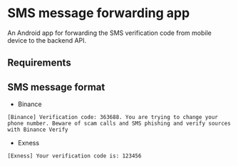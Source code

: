 # SMS message forwarding app 
An Android app for forwarding the SMS verification code from mobile device to the backend API.

## Requirements


## SMS message format
- Binance
```
[Binance] Verification code: 363688. You are trying to change your phone number. Beware of scam calls and SMS phishing and verify sources with Binance Verify
```

- Exness
```
[Exness] Your verification code is: 123456
```
